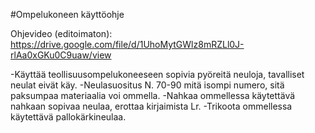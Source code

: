 #Ompelukoneen käyttöohje

Ohjevideo (editoimaton): https://drive.google.com/file/d/1UhoMytGWlz8mRZLl0J-rlAa0xGKu0C9uaw/view

-Käyttää teollisuusompelukoneeseen sopivia pyöreitä neuloja, tavalliset neulat eivät käy.
-Neulasuositus N. 70-90 mitä isompi numero, sitä paksumpaa materiaalia voi ommella.
-Nahkaa ommellessa käytettävä nahkaan sopivaa neulaa, erottaa kirjaimista Lr.
-Trikoota ommellessa käytettävä pallokärkineulaa.
